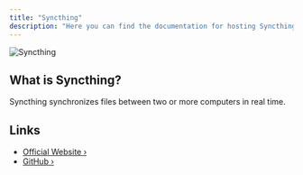 ```yaml
---
title: "Syncthing"
description: "Here you can find the documentation for hosting Syncthing with Coolify."
---
```



![Syncthing](https://raw.githubusercontent.com/syncthing/syncthing/main/assets/logo-text-128.png)

## What is Syncthing?

Syncthing synchronizes files between two or more computers in real time.

## Links

- [Official Website ›](https://syncthing.net)
- [GitHub ›](https://github.com/syncthing/syncthing)
